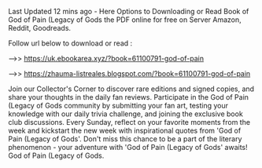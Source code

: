 Last Updated 12 mins ago - Here Options to Downloading or Read Book of God of Pain (Legacy of Gods the PDF online for free on Server Amazon, Reddit, Goodreads.
 
Follow url below to download or read :
 
-->> https://uk.ebookarea.xyz/?book=61100791-god-of-pain
 
-->> https://zhauma-listreales.blogspot.com/?book=61100791-god-of-pain
 
Join our Collector's Corner to discover rare editions and signed copies, and share your thoughts in the daily fan reviews.
Participate in the God of Pain (Legacy of Gods community by submitting your fan art, testing your knowledge with our daily trivia challenge, and joining the exclusive book club discussions.
Every Sunday, reflect on your favorite moments from the week and kickstart the new week with inspirational quotes from 'God of Pain (Legacy of Gods'. Don't miss this chance to be a part of the literary phenomenon - your adventure with 'God of Pain (Legacy of Gods' awaits! God of Pain (Legacy of Gods.
